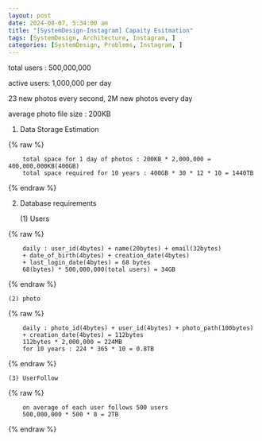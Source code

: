 ```yaml
---
layout: post
date: 2024-08-07, 5:34:00 am
title: "[SystemDesign-Instagram] Capaity Esitmation"
tags: [SystemDesign, Architecture, Instagram, ]
categories: [SystemDesign, Problems, Instagram, ]
---
```



total users : 500,000,000


active users: 1,000,000 per day


23 new photos every second, 2M new photos every day


average photo file size : 200KB

1. Data Storage Estimation

	
{% raw %}
```text
	total space for 1 day of photos : 200KB * 2,000,000 = 400,000,000KB(400GB)
	total space required for 10 years : 400GB * 30 * 12 * 10 = 1440TB
```
{% endraw %}


2. Database requirements

	(1) Users


	
{% raw %}
```text
	daily : user_id(4bytes) + name(20bytes) + email(32bytes) 
	+ date_of_birth(4bytes) + creation_date(4bytes) 
	+ last_login_date(4bytes) = 68 bytes
	68(bytes) * 500,000,000(total users) = 34GB
```
{% endraw %}



	(2) photo


	
{% raw %}
```text
	daily : photo_id(4bytes) + user_id(4bytes) + photo_path(100bytes) 
	+ creation_date(4bytes) = 112bytes 
	112bytes * 2,000,000 = 224MB
	for 10 years : 224 * 365 * 10 = 0.8TB
```
{% endraw %}



	(3) UserFollow


	
{% raw %}
```text
	on average of each user follows 500 users
	500,000,000 * 500 * 8 = 2TB
```
{% endraw %}


